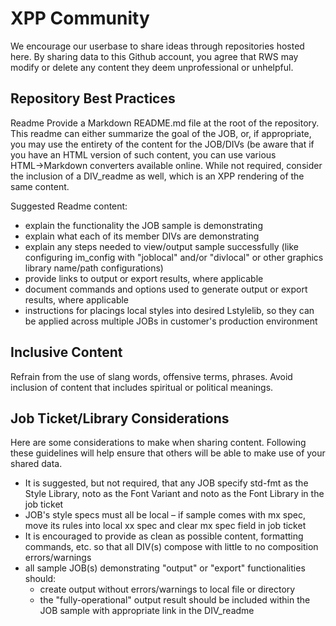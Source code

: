 # XPP Community

We encourage our userbase to share ideas through repositories hosted here. By sharing data to this Github account, you agree that RWS may modify or delete any content they deem unprofessional or unhelpful. 

## Repository Best Practices

Readme
Provide a Markdown README.md file at the root of the repository. This readme can either summarize the goal of the JOB, or, if appropriate, you may use the entirety of the content for the JOB/DIVs (be aware that if you have an HTML version of such content, you can use various HTML→Markdown converters available online. While not required, consider the inclusion of a DIV_readme as well, which is an XPP rendering of the same content.

Suggested Readme content:

- explain the functionality the JOB sample is demonstrating
- explain what each of its member DIVs are demonstrating
- explain any steps needed to view/output sample successfully (like configuring im_config with "joblocal" and/or "divlocal" or other graphics library name/path configurations)
- provide links to output or export results, where applicable
- document commands and options used to generate output or export results, where applicable
- instructions for placings local styles into desired Lstylelib, so they can be applied across multiple JOBs in customer's production environment

## Inclusive Content

Refrain from the use of slang words, offensive terms, phrases. Avoid inclusion of content that includes spiritual or political meanings.

## Job Ticket/Library Considerations

Here are some considerations to make when sharing content. Following these guidelines will help ensure that others will be able to make use of your shared data.

- It is suggested, but not required, that any JOB specify std-fmt as the Style Library, noto as the Font Variant and noto as the Font Library in the job ticket
- JOB's style specs must all be local – if sample comes with mx spec, move its rules into local xx spec and clear mx spec field in job ticket
- It is encouraged to provide as clean as possible content, formatting commands, etc. so that all DIV(s) compose with little to no composition errors/warnings
- all sample JOB(s) demonstrating "output" or "export" functionalities should:
  - create output without errors/warnings to local file or directory
  - the "fully-operational" output result should be included within the JOB sample with appropriate link in the DIV_readme